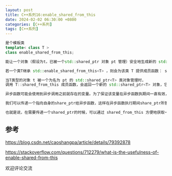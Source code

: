 ```yaml
---
layout: post
title: C++系列16:enable_shared_from_this
date: 2024-02-02 06:30:00 +0800
categories: [C++系列]
tags: [C++系列]
---
```


```cpp
是个模板类
template< class T > 
class enable_shared_from_this;

能让一个对象（假设为t，已被一个std::shared_ptr 对象 pt 管理）安全地生成新的 std::shared_ptr 实例（假设名为 pt1, pt2, ... ） ，它们与 pt 共享对象 t 的所有权。

若一个类T继承 std::enable_shared_from_this<T> ，则会为该类 T 提供成员函数： shared_from_this 。

当T类型的对象 t 被一个为名为 pt 的 std::shared_ptr<T> 类对象管理时，
调用 T::shared_from_this 成员函数，会返回一个新的 std::shared_ptr<T> 对象，它与 pt 共享 t 的所有权。

异步函数可能会使用到异步调用之前就存在的变量。为了保证该变量在异步函数执期间一直有效，

我们可以传递一个指向自身的share_ptr给异步函数，这样在异步函数执行期间share_ptr所管理的对象就不会析构，所使用的变量也会一直有效了。

也就是说，在需要传递一个shared_ptr的时候，可以通过 shared_from_this 方便地获取一个shared_ptr.
```


## 参考
<https://blog.csdn.net/caoshangpa/article/details/79392878>

<https://stackoverflow.com/questions/712279/what-is-the-usefulness-of-enable-shared-from-this>


欢迎评论交流